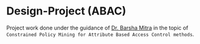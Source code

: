 # Design-Project (ABAC)
Project work done under the guidance of [Dr. Barsha Mitra](https://universe.bits-pilani.ac.in/hyderabad/barshamitra/Profile) in the topic of `Constrained Policy Mining for Attribute Based Access Control methods`. 
